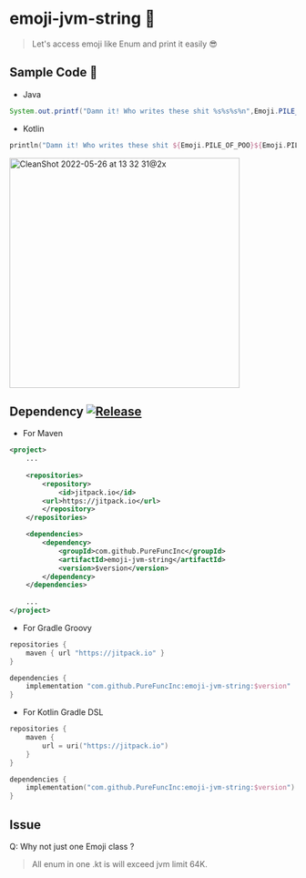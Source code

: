 # emoji-jvm-string 👺

> Let's access emoji like Enum and print it easily 😎

## Sample Code 📜

* Java
```java
System.out.printf("Damn it! Who writes these shit %s%s%s%n",Emoji.PILE_OF_POO,Emoji.PILE_OF_POO,Emoji.PILE_OF_POO);
```

* Kotlin
```kotlin
println("Damn it! Who writes these shit ${Emoji.PILE_OF_POO}${Emoji.PILE_OF_POO}${Emoji.PILE_OF_POO}")
```

<img width="404" alt="CleanShot 2022-05-26 at 13 32 31@2x" src="https://user-images.githubusercontent.com/6296280/170422970-f5a9f4bc-21c9-4a3d-8eac-2c184105dbd4.png">

## Dependency [![Release](https://jitpack.io/v/PureFuncInc/emoji-jvm-string.svg)](https://jitpack.io/#PureFuncInc/emoji-jvm-string)

* For Maven

```xml
<project>
    ...
    
    <repositories>
        <repository>
            <id>jitpack.io</id>
	    <url>https://jitpack.io</url>
        </repository>
    </repositories>

    <dependencies>
        <dependency>
            <groupId>com.github.PureFuncInc</groupId>
            <artifactId>emoji-jvm-string</artifactId>
            <version>$version</version>
        </dependency>
    </dependencies>
    
    ...
</project>
```

* For Gradle Groovy

```groovy
repositories {
    maven { url "https://jitpack.io" }
}

dependencies {
    implementation "com.github.PureFuncInc:emoji-jvm-string:$version"
}
```

* For Kotlin Gradle DSL

```kotlin
repositories {
    maven {
        url = uri("https://jitpack.io")
    }
}

dependencies {
    implementation("com.github.PureFuncInc:emoji-jvm-string:$version")
}
```

## Issue
Q: Why not just one Emoji class ?
> All enum in one .kt is will exceed jvm limit 64K.
